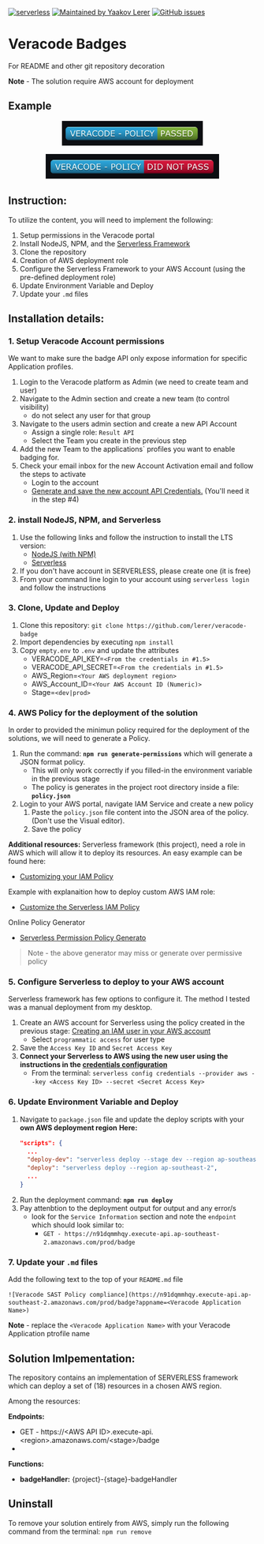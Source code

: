 [![serverless](http://public.serverless.com/badges/v3.svg)](http://www.serverless.com) [![Maintained by Yaakov Lerer](https://img.shields.io/badge/maintained%20by-Lerer-brightgreen)](http://www.github.com/lerer) [![GitHub issues](https://img.shields.io/github/issues/lerer/veracode-badge/bug?color=red)](https://github.com/Lerer/veracode-badge/issues?q=is%3Aopen+is%3Aissue+label%3Abug)

# Veracode Badges  
For README and other git repository decoration

__Note__ - The solution require AWS account for deployment

## Example
<p align="center">
  <img src="https://github.com/lerer/veracode-badge/blob/main/resources/policy_pass.png?raw=true" height="50" alt="Veracode Policy Pass Badge"/>
</p>

<p align="center">
  <img src="https://github.com/lerer/veracode-badge/blob/main/resources/policy_did_not_pass.png?raw=true" height="50" alt="Veracode Policy Fail Badge"/>
</p>


## Instruction:
To utilize the content, you will need to implement the following:
1) Setup permissions in the Veracode portal 
2) Install NodeJS, NPM, and the [Serverless Framework]('https://www.serverless.com/framework/docs/getting-started/' 'Serverless Framework')
3) Clone the repository
4) Creation of AWS deployment role
5) Configure the Serverless Framework to your AWS Account (using the pre-defined deployment role)
6) Update Environment Variable and Deploy
7) Update your `.md` files

## Installation details:
### 1. Setup Veracode Account permissions
We want to make sure the badge API only expose information for specific Application profiles. 

1. Login to the Veracode platform as Admin (we need to create team and user)
2. Navigate to the Admin section and create a new team (to control visibility)
   - do not select any user for that group
3. Navigate to the users admin section and create a new API Account 
   - Assign a single role: `Result API`
   - Select the Team you create in the previous step
4. Add the new Team to the applications` profiles you want to enable badging for.
5. Check your email inbox for the new Account Activation email and follow the steps to activate
   - Login to the account
   - [Generate and save the new account API Credentials.](https://help.veracode.com/r/t_create_api_creds) (You'll need it in the step #4)


### 2. install NodeJS, NPM, and Serverless

1. Use the following links and follow the instruction to install the LTS version:
   - [NodeJS (with NPM)](https://nodejs.org/en/)
   - [Serverless](https://www.serverless.com/framework/docs/getting-started/ 'Serverless Framework')
2. If you don't have account in SERVERLESS, please create one (it is free)
3. From your command line login to your account using `serverless login` and follow the instructions

### 3. Clone, Update and Deploy
1. Clone this repository: `git clone https://github.com/lerer/veracode-badge`
2. Import dependencies by executing `npm install`
3. Copy `empty.env` to `.env` and update the attributes
   - VERACODE_API_KEY=`<From the credentials in #1.5>`
   - VERACODE_API_SECRET=`<From the credentials in #1.5>`
   - AWS_Region=`<Your AWS deployment region>`
   - AWS_Account_ID=`<Your AWS Account ID (Numeric)>`
   - Stage=`<dev|prod>`  
  
### 4. AWS Policy for the deployment of the solution
In order to provided the minimun policy required for the deployment of the solutions, we will need to generate a Policy. 

1. Run the command: __`npm run generate-permissions`__ which will generate a JSON format policy.
   - This will only work correctly if you filled-in the environment variable in the previous stage
   - The policy is generates in the project root directory inside a file: __`policy.json`__
2. Login to your AWS portal, navigate IAM Service and create a new policy
   1. Paste the `policy.json` file content into the JSON area of the policy. (Don't use the Visual editor).
   2. Save the policy

__Additional resources:__
Serverless framework (this project), need a role in AWS which will allow it to deploy its resources. An easy example can be found here:
- [Customizing your IAM Policy](https://seed.run/docs/customizing-your-iam-policy.html)

Example with explanaition how to deploy custom AWS IAM role:
- [Customize the Serverless IAM Policy](https://serverless-stack.com/chapters/customize-the-serverless-iam-policy.html)

Online Policy Generator
- [Serverless Permission Policy Generato](https://open-sl.github.io/serverless-permission-generator/)
> Note - the above generator may miss or generate over permissive policy

      
### 5. Configure Serverless to deploy to your AWS account

Serverless framework has few options to configure it. The method I tested was a manual deployment from my desktop. 


1) Create an AWS account for Serverless using the policy created in the previous stage: [Creating an IAM user in your AWS account
](https://docs.aws.amazon.com/IAM/latest/UserGuide/id_users_create.html)
   - Select `programmatic access` for user type 
2) Save the `Access Key ID` and `Secret Access Key`
3) __Connect your Serverless to AWS using the new user using the instructions in the [credentials configuration](https://www.serverless.com/framework/docs/providers/aws/cli-reference/config-credentials/)__
   - From the terminal: `serverless config credentials --provider aws --key <Access Key ID> --secret <Secret Access Key>`
 
### 6. Update Environment Variable and Deploy
1) Navigate to `package.json` file and update the deploy scripts with your __own AWS deployment region__
    __Here:__
    ```JSON
    "scripts": {
      ...
      "deploy-dev": "serverless deploy --stage dev --region ap-southeast-2",
      "deploy": "serverless deploy --region ap-southeast-2",
      ...
    }
    ```
2) Run the deployment command: __`npm run deploy`__
3) Pay attenbtion to the deployment output for output and any error/s
   * look for the `Service Information` section and note the `endpoint` which should look similar to: 
     * `GET - https://n91dqmmhqy.execute-api.ap-southeast-2.amazonaws.com/prod/badge`

### 7. Update your `.md` files

Add the following text to the top of your `README.md` file
```
![Veracode SAST Policy compliance](https://n91dqmmhqy.execute-api.ap-southeast-2.amazonaws.com/prod/badge?appname=<Veracode Application Name>)
```

__Note__ - replace the `<Veracode Application Name>` with your Veracode Application ptrofile name 

## Solution Imlpementation:

The repository contains an implementation of SERVERLESS framework which can deploy a set of (18) resources in a chosen AWS region.

Among the resources:  

__Endpoints:__ 
  - GET - https://\<AWS API ID\>.execute-api.\<region\>.amazonaws.com/\<stage\>/badge
- 
__Functions:__
  - **badgeHandler:** {project}-{stage}-badgeHandler   
    
## Uninstall

To remove your solution entirely from AWS, simply run the following command from the terminal: `npm run remove`

     
       



